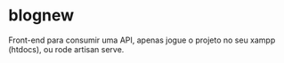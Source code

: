 # blognew
Front-end para consumir uma API, apenas jogue o projeto no seu xampp (htdocs), ou rode artisan serve.
